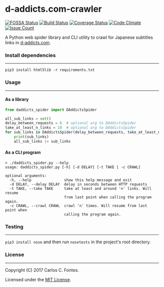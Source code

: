 d-addicts.com-crawler
=======
[![FOSSA Status](https://app.fossa.io/api/projects/git%2Bhttps%3A%2F%2Fgithub.com%2Fkanasubs%2Fd-addicts.com-crawler.svg?type=small)](https://app.fossa.io/projects/git%2Bhttps%3A%2F%2Fgithub.com%2Fkanasubs%2Fd-addicts.com-crawler?ref=badge_small)
[![Build Status](https://travis-ci.org/kanasubs/d-addicts.com-crawler.svg?branch=master)](https://travis-ci.org/kanasubs/d-addicts.com-crawler)
[![Coverage Status](https://coveralls.io/repos/github/kanasubs/d-addicts.com-crawler/badge.svg?branch=master)](https://coveralls.io/github/kanasubs/d-addicts.com-crawler?branch=master)
[![Code Climate](https://codeclimate.com/github/kanasubs/d-addicts.com-crawler/badges/gpa.svg)](https://codeclimate.com/github/kanasubs/d-addicts.com-crawler)
[![Issue Count](https://codeclimate.com/github/kanasubs/d-addicts.com-crawler/badges/issue_count.svg)](https://codeclimate.com/github/kanasubs/d-addicts.com-crawler)

A Python web spider library and CLI utility to crawl for Japanese subtitles links in [d-addicts.com](https://www.d-addicts.com/).

### Install dependencies
-------
```
pip3 install html5lib -r requirements.txt
```

### Usage
-------
#### As a library
```python
from daddicts_spider import DAddictsSpider

all_sub_links = set()
delay_between_requests = 6  # optional arg to DAddictsSpider
take_at_least_n_links = 10  # optional arg to DAddictsSpider
for sub_links in DAddictsSpider(delay_between_requests, take_at_least_n_links):
    print(sub_links)
    all_sub_links |= sub_links
```

#### As a CLI program
```
> ./daddicts_spider.py --help
usage: daddicts_spider.py [-h] [-d DELAY] [-t TAKE | -c CRAWL]

optional arguments:
  -h, --help               show this help message and exit
  -d DELAY, --delay DELAY  delay in seconds between HTTP requests
  -t TAKE, --take TAKE     take at least and around 'n' links. Will resume
                           from last point when calling the program again.
  -c CRAWL, --crawl CRAWL  crawl 'n' times. Will resume from last point when
                           calling the program again.
```

### Testing
-------
`pip3 install nose` and then run `nosetests` in the project's root directory.

### License
-------
Copyright (C) 2017 Carlos C. Fontes.

Licensed under the [MIT License](https://opensource.org/licenses/MIT).
